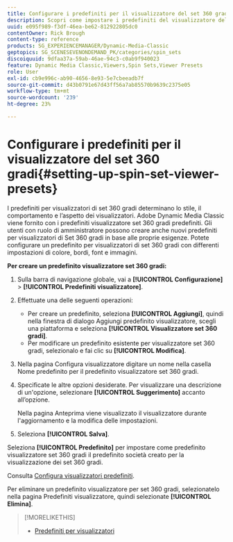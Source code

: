 ```yaml
---
title: Configurare i predefiniti per il visualizzatore del set 360 gradi
description: Scopri come impostare i predefiniti del visualizzatore del set 360 gradi in Adobe Dynamic Media Classic.
uuid: e095f989-f3df-46ea-be62-812922805dc0
contentOwner: Rick Brough
content-type: reference
products: SG_EXPERIENCEMANAGER/Dynamic-Media-Classic
geptopics: SG_SCENESEVENONDEMAND_PK/categories/spin_sets
discoiquuid: 9dfaa37a-59ab-46ae-94c3-c0ab9f940023
feature: Dynamic Media Classic,Viewers,Spin Sets,Viewer Presets
role: User
exl-id: cb9e996c-ab90-4656-8e93-5e7cbeeadb7f
source-git-commit: d43b0791e67d43ff56a7ab85570b9639c2375e05
workflow-type: tm+mt
source-wordcount: '239'
ht-degree: 23%

---
```


# Configurare i predefiniti per il visualizzatore del set 360 gradi{#setting-up-spin-set-viewer-presets}

I predefiniti per visualizzatori di set 360 gradi determinano lo stile, il comportamento e l’aspetto dei visualizzatori. Adobe Dynamic Media Classic viene fornito con i predefiniti visualizzatore set 360 gradi predefiniti. Gli utenti con ruolo di amministratore possono creare anche nuovi predefiniti per visualizzatori di Set 360 gradi in base alle proprie esigenze. Potete configurare un predefinito per visualizzatori di set 360 gradi con differenti impostazioni di colore, bordi, font e immagini.

**Per creare un predefinito visualizzatore set 360 gradi:**

1. Sulla barra di navigazione globale, vai a **[!UICONTROL Configurazione]** > **[!UICONTROL Predefiniti visualizzatore]**.
1. Effettuate una delle seguenti operazioni:

   * Per creare un predefinito, seleziona **[!UICONTROL Aggiungi]**, quindi nella finestra di dialogo Aggiungi predefinito visualizzatore, scegli una piattaforma e seleziona **[!UICONTROL Visualizzatore set 360 gradi]**.
   * Per modificare un predefinito esistente per visualizzatore set 360 gradi, selezionalo e fai clic su **[!UICONTROL Modifica]**.

1. Nella pagina Configura visualizzatore digitare un nome nella casella Nome predefinito per il predefinito visualizzatore set 360 gradi.
1. Specificate le altre opzioni desiderate. Per visualizzare una descrizione di un&#39;opzione, selezionare **[!UICONTROL Suggerimento]** accanto all’opzione.

   Nella pagina Anteprima viene visualizzato il visualizzatore durante l&#39;aggiornamento e la modifica delle impostazioni.

1. Seleziona **[!UICONTROL Salva]**.

Seleziona **[!UICONTROL Predefinito]** per impostare come predefinito visualizzatore set 360 gradi il predefinito società creato per la visualizzazione dei set 360 gradi.

Consulta [Configura visualizzatori predefiniti](application-setup.md#configuring_default_viewers).

Per eliminare un predefinito visualizzatore per set 360 gradi, selezionatelo nella pagina Predefiniti visualizzatore, quindi selezionate **[!UICONTROL Elimina]**.

>[!MORELIKETHIS]
>
>* [Predefiniti per visualizzatori](application-setup.md#viewer_presets)

